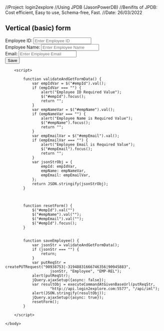 //Project: login2explore 
//Using JPDB (JasonPowerDB)
//Benifits of JPDB: Cost efficient, Easy to use, Schema-free, Fast.
//Date: 26/03/2022


<!DOCTYPE html>
<!--
To change this license header, choose License Headers in Project Properties.
To change this template file, choose Tools | Templates
and open the template in the editor.
-->
<html lang="en">
    <head>
        <title>Bootstrap Example</title>
        <meta charset="utf-8">
        <meta name="viewport" content="width=device-width, initial-scale=1">
        <link rel="stylesheet"
              href="https://maxcdn.bootstrapcdn.com/bootstrap/3.4.1/css/bootstrap.min.css">
        <script
        src="https://ajax.googleapis.com/ajax/libs/jquery/3.5.1/jquery.min.js"></script>
        <script
        src="https://maxcdn.bootstrapcdn.com/bootstrap/3.4.1/js/bootstrap.min.js"></script>
        <script
        src="https://login2explore.com/jpdb/resources/js/0.0.3/jpdb-commons.js"></script>
    </head>
    <body>
        <div class="container">
            <h2>Vertical (basic) form</h2>
            <form id="empForm" method="post">
                <div class="form-group">
                    <span><label for="empId">Employee ID:</label> <label id="empIdMsg">
                        </label></span>
                    <input type="text" class="form-control" name="empId" id="empId"
                           placeholder="Enter Employee ID" required>
                </div>
                <div class="form-group">
                    <label for="empName">Employee Name:</label>
                    <input type="text" class="form-control" id="empName"
                           placeholder="Enter Employee Name" name="empName">
                </div>
                <div class="form-group">
                    <label for="empEmail">Email:</label>
                    <input type="email" class="form-control" id="empEmail"
                           placeholder="Enter Employee Email" name="empEmail">
                </div>
                <input type="button" class="btn btn-primary" id="empSave" value="Save"
                       onclick="saveEmployee();">
            </form>
        </div>

        <script>

            function validateAndGetFormData() {
                var empIdVar = $("#empId").val();
                if (empIdVar === "") {
                    alert("Employee ID Required Value");
                    $("#empId").focus();
                    return "";
                }
                var empNameVar = $("#empName").val();
                if (empNameVar === "") {
                    alert("Employee Name is Required Value");
                    $("#empName").focus();
                    return "";
                }
                var empEmailVar = $("#empEmail").val();
                if (empEmailVar === "") {
                    alert("Employee Email is Required Value");
                    $("#empEmail").focus();
                    return "";
                }
                var jsonStrObj = {
                    empId: empIdVar,
                    empName: empNameVar,
                    empEmail: empEmailVar,
                };
                return JSON.stringify(jsonStrObj);
            }



            function resetForm() {
                $("#empId").val("")
                $("#empName").val("");
                $("#empEmail").val("");
                $("#empId").focus();
            }


            function saveEmployee() {
                var jsonStr = validateAndGetFormData();
                if (jsonStr === "") {
                    return;
                }
                var putReqStr = createPUTRequest("90938753|-31948831666746356|90945883",
                        jsonStr, "Employee", "EMP-REL");
                alert(putReqStr);
                jQuery.ajaxSetup({async: false});
                var resultObj = executeCommandAtGivenBaseUrl(putReqStr,
                        "http://api.login2explore.com:5577", "/api/iml");
                alert(JSON.stringify(resultObj));
                jQuery.ajaxSetup({async: true});
                resetForm();
            }

        </script>

    </body>
</html>
